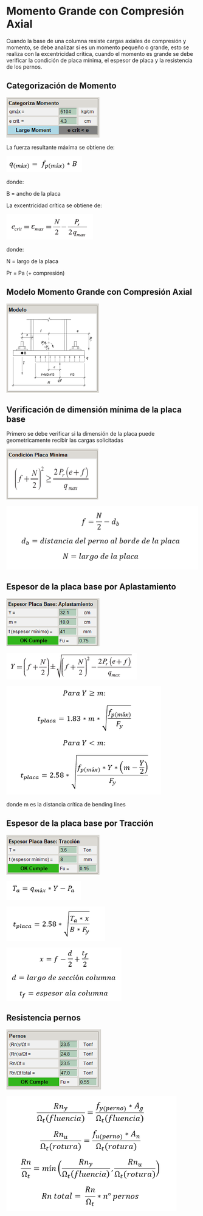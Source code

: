 # Momento Grande con Compresión Axial

Cuando la base de una columna resiste cargas axiales de compresión y momento, se debe analizar si es un momento pequeño o grande, esto se realiza con la excentricidad crítica, cuando el momento es grande se debe verificar la condición de placa mínima, el espesor de placa y la resistencia de los pernos.

## Categorización de Momento

![categoriza_momento_large_moment](../images/anclajes/categoriza_momento_large_moment.png)

La fuerza resultante máxima se obtiene de:

![q_max_fuerza_resultante_maxima](../images/anclajes/q_max_fuerza_resultante_maxima.png)

donde:

B = ancho de la placa

La excentricidad crítica se obtiene de:

![excentricidad_critica](../images/anclajes/excentricidad_critica.png)

donde:

N = largo de la placa

Pr = Pa (+ compresión)

## Modelo Momento Grande con Compresión Axial

![modelo_large_moment](../images/anclajes/modelo_large_moment.png)

## Verificación de dimensión mínima de la placa base

Primero se debe verificar si la dimensión de la placa puede geometricamente recibir las cargas solicitadas

![condicion_placa_minima](../images/anclajes/condicion_placa_minima.png)

![distancia_f_large_moment](../images/anclajes/distancia_f_large_moment.png)

## Espesor de la placa base por Aplastamiento

![espesor_placa_base_aplastamiento_large_moment](../images/anclajes/espesor_placa_base_aplastamiento_large_moment.png)

![largo_de_aplastamiento_large_moment](../images/anclajes/largo_de_aplastamiento_large_moment.png)

![formula_espesor_placa_base_aplastamiento_large_moment](../images/anclajes/formula_espesor_placa_base_aplastamiento_large_moment.png)

donde m es la distancia crítica de bending lines

## Espesor de la placa base por Tracción

![espesor_placa_base_traccion_large_moment](../images/anclajes/espesor_placa_base_traccion_large_moment.png)

![traccion_large_moment](../images/anclajes/traccion_large_moment.png)

![formula_espesor_placa_base_traccion_large_moment](../images/anclajes/formula_espesor_placa_base_traccion_large_moment.png)

![valor_x_traccion_large_moment](../images/anclajes/valor_x_traccion_large_moment.png)

## Resistencia pernos

![resistencia_pernos_lm_cax](../images/anclajes/resistencia_pernos_lm_cax.png)

![formulas_resistencia_pernos](../images/anclajes/formulas_resistencia_pernos.png)







